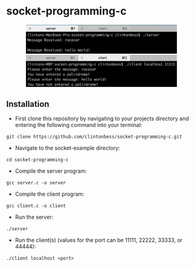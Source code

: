 # socket-programming-c

<div style="text-align:center"><img src ="server.png" width="400"/></div>
<div style="text-align:center"><img src ="client.png" width="400" /></div>

## Installation
- First clone this repository by navigating to your projects directory and entering the following command into your terminal:
```
git clone https://github.com/clintonbess/socket-programming-c.git
```
- Navigate to the socket-example directory:
```
cd socket-programming-c
```
- Compile the server program:
```
gcc server.c -o server
```
- Compile the client program:
```
gcc client.c -o client
```
- Run the server:
```
./server
```
- Run the client(s) (values for the port can be 11111, 22222, 33333, or 44444):
```
./client localhost <port>
```

